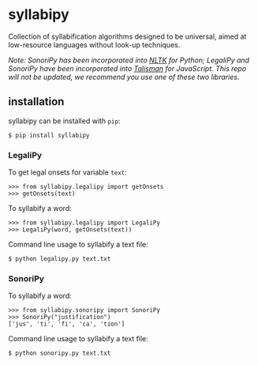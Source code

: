 # syllabipy
Collection of syllabification algorithms designed to be universal, aimed at low-resource languages without look-up techniques.

*Note: SonoriPy has been incorporated into [NLTK](https://github.com/nltk/nltk/blob/develop/nltk/tokenize/sonority_sequencing.py) for Python; LegaliPy and SonoriPy have been incorporated into [Talisman](https://github.com/Yomguithereal/talisman) for JavaScript. This repo will not be updated, we recommend you use one of these two libraries.*

## installation

syllabipy can be installed with `pip`:

~~~
$ pip install syllabipy
~~~

### LegaliPy

To get legal onsets for variable `text`:

~~~
>>> from syllabipy.legalipy import getOnsets
>>> getOnsets(text)
~~~

To syllabify a word:

~~~
>>> from syllabipy.legalipy import LegaliPy
>>> LegaliPy(word, getOnsets(text))
~~~

Command line usage to syllabify a text file:

~~~
$ python legalipy.py text.txt
~~~

### SonoriPy

To syllabify a word:

~~~
>>> from syllabipy.sonoripy import SonoriPy
>>> SonoriPy("justification")
['jus', 'ti', 'fi', 'ca', 'tion']
~~~

Command line usage to syllabify a text file:

~~~
$ python sonoripy.py text.txt
~~~